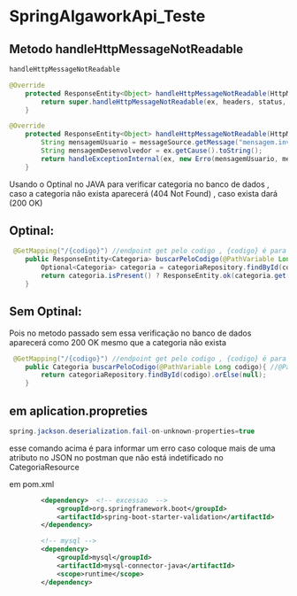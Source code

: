 # SpringAlgaworkApi_Teste

## Metodo handleHttpMessageNotReadable 
~~~java
handleHttpMessageNotReadable 
~~~

~~~java
@Override
    protected ResponseEntity<Object> handleHttpMessageNotReadable(HttpMessageNotReadableException ex, HttpHeaders headers, HttpStatus status, WebRequest request) {
        return super.handleHttpMessageNotReadable(ex, headers, status, request);
    }
~~~

~~~java
@Override
    protected ResponseEntity<Object> handleHttpMessageNotReadable(HttpMessageNotReadableException ex, HttpHeaders headers, HttpStatus status, WebRequest request){
        String mensagemUsuario = messageSource.getMessage("mensagem.invalida" , null , LocaleContextHolder.getLocale());
        String mensagemDesenvolvedor = ex.getCause().toString();
        return handleExceptionInternal(ex, new Erro(mensagemUsuario, mensagemDesenvolvedor),headers , HttpStatus.BAD_REQUEST,request);
    }
~~~

Usando o Optinal no JAVA para verificar categoria no banco de dados , caso a categoria não exista aparecerá (404 Not Found) , caso exista dará (200 OK)   

## Optinal:

~~~java
 @GetMapping("/{codigo}") //endpoint get pelo codigo , {codigo} é para especificar o codigo depois /categorias
    public ResponseEntity<Categoria> buscarPeloCodigo(@PathVariable Long codigo){ //@PathVariable para buscar categoria especifica
        Optional<Categoria> categoria = categoriaRepository.findById(codigo);
        return categoria.isPresent() ? ResponseEntity.ok(categoria.get()) : ResponseEntity.notFound().build();
    }
~~~

## Sem Optinal:
Pois no metodo passado sem essa verificação no banco de dados aparecerá como 200 OK mesmo que a categoria não exista

~~~java
 @GetMapping("/{codigo}") //endpoint get pelo codigo , {codigo} é para especificar o codigo depois /categorias
    public Categoria buscarPeloCodigo(@PathVariable Long codigo){ //@PathVariable para buscar categoria especifica
        return categoriaRepository.findById(codigo).orElse(null);
    }
~~~


## em aplication.propreties 

~~~java
spring.jackson.deserialization.fail-on-unknown-properties=true 
~~~
esse comando acima é para informar um erro caso coloque mais de uma atributo no JSON no postman que não está indetificado no CategoriaResource



em pom.xml
~~~xml
		<dependency>  <!-- excessao  -->
			<groupId>org.springframework.boot</groupId>
			<artifactId>spring-boot-starter-validation</artifactId>
		</dependency>

		<!-- mysql -->
		<dependency>
			<groupId>mysql</groupId>
			<artifactId>mysql-connector-java</artifactId>
			<scope>runtime</scope>
		</dependency>
~~~



